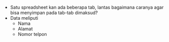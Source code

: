 - Satu spreadsheet kan ada beberapa tab, lantas bagaimana caranya agar 
bisa menyimpan pada tab-tab dimaksud?
- Data meliputi
    - Nama
    - Alamat
    - Nomor telpon